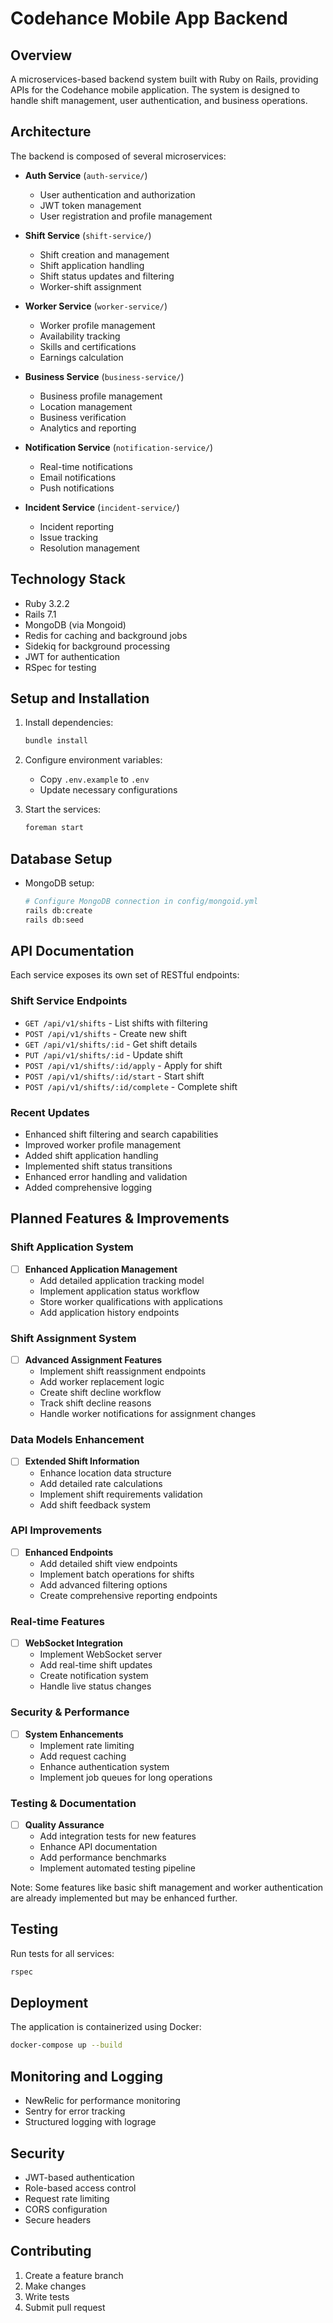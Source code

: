 # Codehance Mobile App Backend

## Overview
A microservices-based backend system built with Ruby on Rails, providing APIs for the Codehance mobile application. The system is designed to handle shift management, user authentication, and business operations.

## Architecture
The backend is composed of several microservices:

- **Auth Service** (`auth-service/`)
  - User authentication and authorization
  - JWT token management
  - User registration and profile management

- **Shift Service** (`shift-service/`)
  - Shift creation and management
  - Shift application handling
  - Shift status updates and filtering
  - Worker-shift assignment

- **Worker Service** (`worker-service/`)
  - Worker profile management
  - Availability tracking
  - Skills and certifications
  - Earnings calculation

- **Business Service** (`business-service/`)
  - Business profile management
  - Location management
  - Business verification
  - Analytics and reporting

- **Notification Service** (`notification-service/`)
  - Real-time notifications
  - Email notifications
  - Push notifications

- **Incident Service** (`incident-service/`)
  - Incident reporting
  - Issue tracking
  - Resolution management

## Technology Stack
- Ruby 3.2.2
- Rails 7.1
- MongoDB (via Mongoid)
- Redis for caching and background jobs
- Sidekiq for background processing
- JWT for authentication
- RSpec for testing

## Setup and Installation
1. Install dependencies:
   ```bash
   bundle install
   ```

2. Configure environment variables:
   - Copy `.env.example` to `.env`
   - Update necessary configurations

3. Start the services:
   ```bash
   foreman start
   ```

## Database Setup
- MongoDB setup:
  ```bash
  # Configure MongoDB connection in config/mongoid.yml
  rails db:create
  rails db:seed
  ```

## API Documentation
Each service exposes its own set of RESTful endpoints:

### Shift Service Endpoints
- `GET /api/v1/shifts` - List shifts with filtering
- `POST /api/v1/shifts` - Create new shift
- `GET /api/v1/shifts/:id` - Get shift details
- `PUT /api/v1/shifts/:id` - Update shift
- `POST /api/v1/shifts/:id/apply` - Apply for shift
- `POST /api/v1/shifts/:id/start` - Start shift
- `POST /api/v1/shifts/:id/complete` - Complete shift

### Recent Updates
- Enhanced shift filtering and search capabilities
- Improved worker profile management
- Added shift application handling
- Implemented shift status transitions
- Enhanced error handling and validation
- Added comprehensive logging

## Planned Features & Improvements

### Shift Application System
- [ ] **Enhanced Application Management**
  - Add detailed application tracking model
  - Implement application status workflow
  - Store worker qualifications with applications
  - Add application history endpoints

### Shift Assignment System
- [ ] **Advanced Assignment Features**
  - Implement shift reassignment endpoints
  - Add worker replacement logic
  - Create shift decline workflow
  - Track shift decline reasons
  - Handle worker notifications for assignment changes

### Data Models Enhancement
- [ ] **Extended Shift Information**
  - Enhance location data structure
  - Add detailed rate calculations
  - Implement shift requirements validation
  - Add shift feedback system

### API Improvements
- [ ] **Enhanced Endpoints**
  - Add detailed shift view endpoints
  - Implement batch operations for shifts
  - Add advanced filtering options
  - Create comprehensive reporting endpoints

### Real-time Features
- [ ] **WebSocket Integration**
  - Implement WebSocket server
  - Add real-time shift updates
  - Create notification system
  - Handle live status changes

### Security & Performance
- [ ] **System Enhancements**
  - Implement rate limiting
  - Add request caching
  - Enhance authentication system
  - Implement job queues for long operations

### Testing & Documentation
- [ ] **Quality Assurance**
  - Add integration tests for new features
  - Enhance API documentation
  - Add performance benchmarks
  - Implement automated testing pipeline

Note: Some features like basic shift management and worker authentication are already implemented but may be enhanced further.

## Testing
Run tests for all services:
```bash
rspec
```

## Deployment
The application is containerized using Docker:
```bash
docker-compose up --build
```

## Monitoring and Logging
- NewRelic for performance monitoring
- Sentry for error tracking
- Structured logging with lograge

## Security
- JWT-based authentication
- Role-based access control
- Request rate limiting
- CORS configuration
- Secure headers

## Contributing
1. Create a feature branch
2. Make changes
3. Write tests
4. Submit pull request
